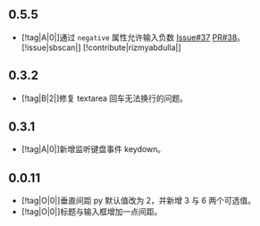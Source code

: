 ## 0.5.5

- [!tag|A|0|]通过 `negative` 属性允许输入负数 [Issue#37](https://github.com/any-tdf/stdf/issues/37) [PR#38](https://github.com/any-tdf/stdf/pull/38)。[!issue|sbscan|] [!contribute|rizmyabdulla|]

## 0.3.2

- [!tag|B|2|]修复 textarea 回车无法换行的问题。

## 0.3.1

- [!tag|A|0|]新增监听键盘事件 keydown。

## 0.0.11

- [!tag|O|0|]垂直间距 py 默认值改为 2，并新增 3 与 6 两个可选值。
- [!tag|O|0|]标题与输入框增加一点间距。
